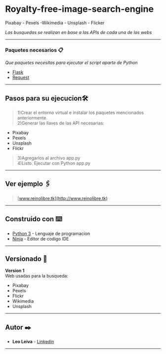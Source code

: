 # Royalty-free-image-search-engine
Pixabay - Pexels -Wikimedia - Unsplash - Flicker

_Las busquedas se realizan en base a las APIs de cada una de las webs_

---

### Paquetes necesarios 📋

_Que paquetes necesitas para ejecutar el script aparte de Python_


* [Flask](https://pypi.org/project/Flask/)
* [Request](https://pypi.org/project/requests/)

---

##  Pasos para su ejecucion🛠️

>1)Crear el entorno virtual e instalar los paquetes mencionados anteriormente.  
>2)Generar las llaves de las API necesarias:  
* Pixabay
* Pexels
* Unsplash
* Flickr  
>3)Agregarlos al archivo app.py  
>4)Listo. Ejecutar con Python app.py  

---

## Ver ejemplo 🖇️

>[www.reinolibre.tk](http://www.reinolibre.tk)

---

## Construido con ⌨️

* [Python 3](https://www.python.org/) - Lenguaje de programacion
* [Ninja](http://ninja-ide.org/) - Editor de codigo IDE

---

## Versionado 📖

**Version 1**  
Web usadas para la busqueda:  
* Pixabay
* Pexels
* Flickr
* Wikimedia
* Unsplash

---

## Autor ✒️

* **Leo Leiva** - [Linkedin](https://www.linkedin.com/in/leoleivacab/)


---
